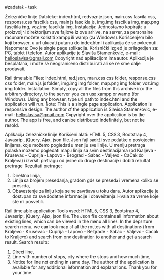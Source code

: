 #zadatak - task

Železničke linije
Datoteke: index.html, redvoznje.json, main.css fascila css, response.css fascikla css, main.js fascikla js, img.img fascikla img, map.png fascikla img, voz.img fascikla img.
Instalacija: Jednostavno kopirajte u proizvoljni direktorijum sve fajlove iz ove arhive, na server, za personalne računare možete koristiti xampp ili wamp (za Windows). Korišćenjem bilo koji browser, u url ukucati putanju do index.html i aplikacija će se pokrenuti.
Napomena: Ovo je single page aplikacija. Korisnički izgled je prilagodjen za: PC, tablet i telefon.
Autor aplikacije je Slaviša Stamenković, e-mail: helloslavisa@gmail.com
Copyright nad aplikacijom ima autor. Aplikacija je besplatana, i može se neograniceno distribuirati ali se ne sme dalje prodavati.

Rail timetable 
Files: index.html, red.json, main.css css folder, response.css css folder, main.js js folder, img.img img folder, map.png img folder, voz.img img folder.
Installation: Simply, copy all the files from this archive into the arbitrary directory, to the server, you can use xampp or wamp (for Windows). Using any browser, type url path to index.html and the application will run.
Note: This is a single page application. Application is responsive design.
The author of the application is Slavisa Stamenkovic, e-mail: helloslavisa@gmail.com
Copyright over the application is by the author. The app is free, and can be distributed indefinitely, but not be resold.

Aplikacija železničke linije
Korišćeni alati: HTML 5, CSS 3, Bootstrap 4, Javasript, jQuery, Ajax, json file.
Json fajl sadrži sve podatke o postojecim linijama, koje možemo pogledati u meniju sve linije. U meniju pretraga polaska mozemo pogledati mapu linija sa svim destinacijama (od Kraljeva - Krusevac - Cuprija - Lapovo - Beograd - Sabac - Valjevo - CaCak do Kraljeva) i izvršiti pretragu od jedne do druge destinacije i dobiti rezultat pretrage.
Rezultati pretrage:
1.	Direktna linija,
2.	Linija sa brojem presedanja, gradom gde se preseda i vremena koliko se preseda,
3.	Obavestenje za liniju koja se ne završava u toku dana.
Autor aplikacije je dostupan za sve dodatne informacije i obaveštenja. Hvala za vreme koje ste mi posvetili.

Rail timetable application
Tools used: HTML 5, CSS 3, Bootstrap 4, Javasript, jQuery, Ajax, json file.
The Json file contains all information about existing lines, which can be viewed in the menu all lines. In the departure search menu, we can look map of all the routes with all destinations (from Kraljevo - Krusevac - Cuprija - Lapovo - Belgrade - Sabac - Valjevo - Cacak to Kraljevo) and search from one destination to another and get a search result.
Search results:
1.	Direct line,
2.	Line with number of stops, city where the stops and how much time,
3.	Notice for line not ending in same day.
The author of the application is available for any additional information and explanations. Thank you for your time.
